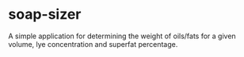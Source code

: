 # soap-sizer
A simple application for determining the weight of oils/fats for a given volume, lye concentration and superfat percentage.
